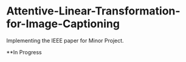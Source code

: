 # Attentive-Linear-Transformation-for-Image-Captioning
Implementing the IEEE paper for Minor Project.

**In Progress
